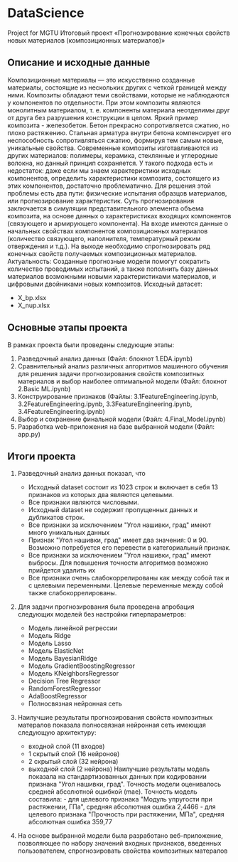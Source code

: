# DataScience
Project for MGTU
Итоговый проект «Прогнозирование конечных свойств новых материалов (композиционных материалов)»
## Описание и исходные данные
Композиционные материалы — это искусственно созданные материалы, состоящие из нескольких других с четкой границей между ними. Композиты обладают теми свойствами, которые не наблюдаются у компонентов по отдельности. При этом композиты являются монолитным материалом, т. е. компоненты материала неотделимы друг от друга без разрушения конструкции в целом. Яркий пример композита - железобетон. Бетон прекрасно сопротивляется сжатию, но плохо растяжению. Стальная арматура внутри бетона компенсирует его неспособность сопротивляться сжатию, формируя тем самым новые, уникальные свойства. Современные композиты изготавливаются из других материалов: полимеры, керамика, стеклянные и углеродные волокна, но данный принцип сохраняется. У такого подхода есть и недостаток: даже если мы знаем характеристики исходных компонентов, определить характеристики композита, состоящего из этих компонентов, достаточно проблематично. Для решения этой проблемы есть два пути: физические испытания образцов материалов, или прогнозирование характеристик. Суть прогнозирования заключается в симуляции представительного элемента объема композита, на основе данных о характеристиках входящих компонентов (связующего и армирующего компонента).
На входе имеются данные о начальных свойствах компонентов композиционных материалов (количество связующего, наполнителя, температурный режим отверждения и т.д.). На выходе необходимо спрогнозировать ряд конечных свойств получаемых композиционных материалов. 
Актуальность: Созданные прогнозные модели помогут сократить количество проводимых испытаний, а также пополнить базу данных материалов возможными новыми характеристиками материалов, и цифровыми двойниками новых композитов.
Исходный датасет: 
  - X_bp.xlsx
  - X_nup.xlsx

## Основные этапы проекта
   В рамках проекта были проведены следующие этапы:
   1. Разведочный анализ данных (Файл: блокнот 1.EDА.ipynb)
   2. Сравнительный анализ различных алгоритмов машинного обучения для решения задачи прогнозирования свойств композитных материалов и выбор наиболее оптимальной модели (Файл: блокнот 2.Basic ML.ipynb)
   3. Конструирование признаков (Файлы: 3.1FeatureEngineering.ipynb, 3.2FeatureEngineering.ipynb, 3.3FeatureEngineering.ipynb, 3.4FeatureEngineering.ipynb)
   4. Выбор и сохранение финальной модели (Файл: 4.Final_Model.ipynb)
   5. Разработка web-приложения на базе выбранной модели (Файл: app.py)

## Итоги проекта
1. Разведочный анализ данных показал, что
   - Исходный dataset состоит из 1023 строк и включает в себя 13 признаков из которых два являются целевыми.
   - Все признаки являются числовыми.
   - Исходный dataset не содержит пропущенных данных и дубликатов строк.
   - Все признаки за исключением "Угол нашивки, град" имеют много уникальных данных
   - Признак "Угол нашивки, град" имеет два значения: 0 и 90. Возможно потребуется его перевести в категориальный признак.
   - Все признаки за исключением "Угол нашивки, град" имеют выбросы. Для повышения точности алгоритмов возможно прийдется удалить их
   - Все признаки очень слабокоррелированы как между собой так и с целевыми переменными. Целевые переменные между собой также слабокоррелированы.
   
2. Для задачи прогнозирования была проведена апробация следующих моделей  без настройки гиперпараметров: 
    - Модель линейной регрессии
    - Модель Ridge
    - Модель Lasso
    - Модель ElasticNet
    - Модель BayesianRidge
    - Модель GradientBoostingRegressor
    - Модель KNeighborsRegressor
    - Decision Tree Regressor
    - RandomForestRegressor
    - AdaBoostRegressor
    - Полносвязная нейронная сеть
3. Наилучшие результаты прогнозирования свойств композитных матералов показала полносвязная нейронная сеть имеющая следующую архитектуру:
    - входной слой (11 входов)
    - 1 скрытый слой (16 нейронов)
    - 2 скрытый слой (32 нейрона)
    - выходной слой (2 нейрона)
   Наилучшие результаты модель показала на стандартизованных данных при кодировании признака "Угол нашивки, град".
   Точность модели оценивалось средней абсолютной ошибкой (mae).
   Точность  модель составила:
                - для целевого признака "Модуль упругости при растяжении, ГПа", средняя абсолютная ошибка  2,4466
                - для целевого признака "Прочность при растяжении, МПа", средняя абсолютная ошибка  359,77 
4. На основе выбранной модели была разработано веб-приложение, позволяющее по набору значений входных признаков, введенных
   пользователем, спрогнозировать свойства композитных матералов 